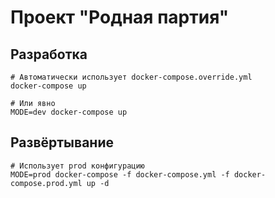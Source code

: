# Проект "Родная партия"

## Разработка

```
# Автоматически использует docker-compose.override.yml
docker-compose up

# Или явно
MODE=dev docker-compose up
```

## Развёртывание

```
# Использует prod конфигурацию
MODE=prod docker-compose -f docker-compose.yml -f docker-compose.prod.yml up -d
```